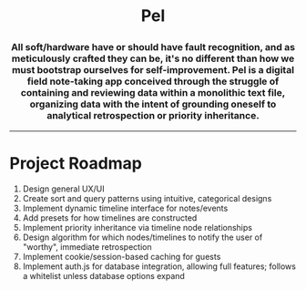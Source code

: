 <h1 align="center"><p>Pel</p></h1>
<h3 align="center"><p>All soft/hardware have or should have fault recognition, and as meticulously crafted they can be, it's no different than how we must bootstrap ourselves for self-improvement. Pel is a digital field note-taking app conceived through the struggle of containing and reviewing data within a monolithic text file, organizing data with the intent of grounding oneself to analytical retrospection or priority inheritance.</p></h3>

---

# Project Roadmap
1. Design general UX/UI
2. Create sort and query patterns using intuitive, categorical designs
3. Implement dynamic timeline interface for notes/events
4. Add presets for how timelines are constructed
5. Implement priority inheritance via timeline node relationships
6. Design algorithm for which nodes/timelines to notify the user of "worthy", immediate retrospection
7. Implement cookie/session-based caching for guests
8. Implement auth.js for database integration, allowing full features; follows a whitelist unless database options expand
